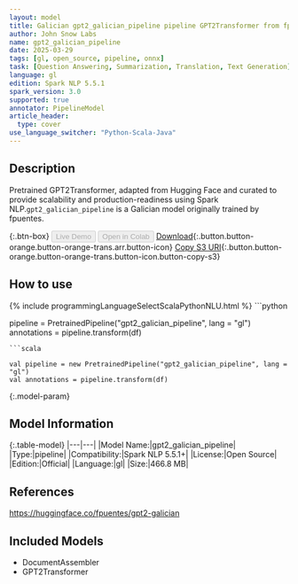 ```yaml
---
layout: model
title: Galician gpt2_galician_pipeline pipeline GPT2Transformer from fpuentes
author: John Snow Labs
name: gpt2_galician_pipeline
date: 2025-03-29
tags: [gl, open_source, pipeline, onnx]
task: [Question Answering, Summarization, Translation, Text Generation]
language: gl
edition: Spark NLP 5.5.1
spark_version: 3.0
supported: true
annotator: PipelineModel
article_header:
  type: cover
use_language_switcher: "Python-Scala-Java"
---
```


## Description

Pretrained GPT2Transformer, adapted from Hugging Face and curated to provide scalability and production-readiness using Spark NLP.`gpt2_galician_pipeline` is a Galician model originally trained by fpuentes.

{:.btn-box}
<button class="button button-orange" disabled>Live Demo</button>
<button class="button button-orange" disabled>Open in Colab</button>
[Download](https://s3.amazonaws.com/auxdata.johnsnowlabs.com/public/models/gpt2_galician_pipeline_gl_5.5.1_3.0_1743250362388.zip){:.button.button-orange.button-orange-trans.arr.button-icon}
[Copy S3 URI](s3://auxdata.johnsnowlabs.com/public/models/gpt2_galician_pipeline_gl_5.5.1_3.0_1743250362388.zip){:.button.button-orange.button-orange-trans.button-icon.button-copy-s3}

## How to use



<div class="tabs-box" markdown="1">
{% include programmingLanguageSelectScalaPythonNLU.html %}
```python

pipeline = PretrainedPipeline("gpt2_galician_pipeline", lang = "gl")
annotations =  pipeline.transform(df)   

```
```scala

val pipeline = new PretrainedPipeline("gpt2_galician_pipeline", lang = "gl")
val annotations = pipeline.transform(df)

```
</div>

{:.model-param}
## Model Information

{:.table-model}
|---|---|
|Model Name:|gpt2_galician_pipeline|
|Type:|pipeline|
|Compatibility:|Spark NLP 5.5.1+|
|License:|Open Source|
|Edition:|Official|
|Language:|gl|
|Size:|466.8 MB|

## References

https://huggingface.co/fpuentes/gpt2-galician

## Included Models

- DocumentAssembler
- GPT2Transformer